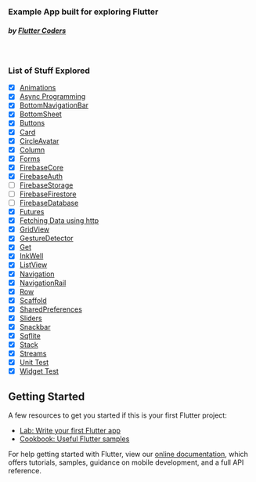 ### Example App built for exploring Flutter
##### by [Flutter Coders](https://www.instagram.com/flutter_coders)

</br>

### List of Stuff Explored

- [x] [Animations](lib/screens/animations/animations_screen.dart)
- [x] [Async Programming](lib/screens/async/async_await.dart)
- [x] [BottomNavigationBar](lib/screens/basics/scaffold_widget.dart)
- [x] [BottomSheet](lib/screens/confirmation/confirmation_acknowledgement.dart)
- [x] [Buttons](lib/screens/basics/buttons_demo.dart)
- [x] [Card](lib/screens/basics/row_column.dart)
- [x] [CircleAvatar](lib/screens/basics/row_column.dart)
- [x] [Column](lib/screens/basics/row_column.dart)
- [x] [Forms](lib/screens/forms/form_demo.dart)
- [x] [FirebaseCore](lib/screens/firebase/init_firebase.dart)
- [x] [FirebaseAuth](lib/screens/firebase/firebase_auth_screen.dart)
- [ ] [FirebaseStorage](lib/screens/firebase/)
- [ ] [FirebaseFirestore](lib/screens/firebase/)
- [ ] [FirebaseDatabase](lib/screens/firebase/)
- [x] [Futures](lib/screens/firebase/init_firebase.dart)
- [x] [Fetching Data using http](lib/screens/http/http_demo.dart)
- [x] [GridView](lib/screens/gridview/gridview_builder.dart)
- [x] [GestureDetector](lib/screens/basics/handling_taps.dart)
- [x] [Get](lib/screens/get/get_demo.dart)
- [x] [InkWell](lib/screens/basics/handling_taps.dart)
- [x] [ListView](lib/screens/listview/listview_builder.dart)
- [x] [Navigation](lib/screens/app_screens/home_screen.dart)
- [x] [NavigationRail](lib/screens/navigation_rail/navigation_rail_demo.dart)
- [x] [Row](lib/screens/basics/row_column.dart)
- [x] [Scaffold](lib/screens/screens/basics/scaffold_widget.dart)
- [x] [SharedPreferences](lib/screens/shared_prefs/shared_prefs_demo.dart)
- [x] [Sliders](lib/screens/basics/sliders_demo.dart)
- [x] [Snackbar](lib/screens/confirmation/confirmation_acknowledgement.dart)
- [x] [Sqflite](lib/screens/todo/todo_screen.dart)
- [x] [Stack](lib/screens/basics/stack_widget.dart)
- [x] [Streams](lib/screens/streams/stream_demo.dart)
- [x] [Unit Test](test/unit_test.dart)
- [x] [Widget Test](test/my_widget_test.dart)

## Getting Started

A few resources to get you started if this is your first Flutter project:

- [Lab: Write your first Flutter app](https://flutter.dev/docs/get-started/codelab)
- [Cookbook: Useful Flutter samples](https://flutter.dev/docs/cookbook)

For help getting started with Flutter, view our
[online documentation](https://flutter.dev/docs), which offers tutorials,
samples, guidance on mobile development, and a full API reference.
